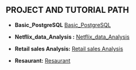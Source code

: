 ## PROJECT AND TUTORIAL PATH

- **Basic_PostgreSQL** 
[Basic_PostgreSQL](</PostgreSQL/Basic/intro.md>)

- **Netflix_data_Analysis :**  [Netflix_data_Analysis](</Netflix_data_analysis/README.md>) 

- **Retail sales Analysis:**  [Retail sales Analysis](</Retail sales Analysis/README.md>)

- **Resaurant:** [Resaurant](</Basic_sql_data_analysis/restaurant/README.md>)